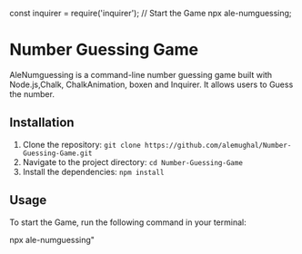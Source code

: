 const inquirer = require('inquirer');
// Start the Game
npx ale-numguessing;
# Number Guessing Game

AleNumguessing is a command-line number guessing game built with Node.js,Chalk, ChalkAnimation, boxen and Inquirer. It allows users to Guess the number.

## Installation

1. Clone the repository: `git clone https://github.com/alemughal/Number-Guessing-Game.git`
2. Navigate to the project directory: `cd Number-Guessing-Game`
3. Install the dependencies: `npm install`

## Usage

To start the Game, run the following command in your terminal:

npx ale-numguessing"
